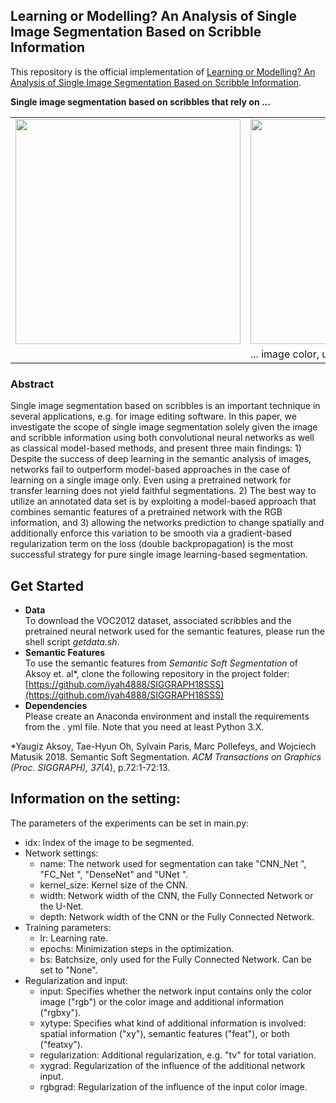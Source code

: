 ## Learning or Modelling? An Analysis of Single Image Segmentation Based on Scribble Information

This repository is the official implementation of [Learning or Modelling? An Analysis of Single Image Segmentation Based on Scribble Information](https://ieeexplore.ieee.org/abstract/document/9506185/).


**Single image segmentation based on scribbles that rely
on ...**
<table>
   <tr>
      <td><img src="https://github.com/drgHannah/Scribblebased-Image-Segmentation/tree/main/sample-images/43-gt.png" width = 360px></td>
      <td><img src="https://github.com/drgHannah/Scribblebased-Image-Segmentation/tree/main/sample-images/43-rgb.png" width = 360px></td>
      <td><img src="https://github.com/drgHannah/Scribblebased-Image-Segmentation/tree/main/sample-images/43-grad-xy-reg.png" width = 360px></td>
      <td><img src="https://github.com/drgHannah/Scribblebased-Image-Segmentation/blob/main/43-grad-feat-reg.png"  width = 360px></td>
  </tr>
   <tr>
      <td>  </td>
     <td>... image color, using a simple CNN</td>
      <td> ... image color and spacial information </td>
     <td>... image color and semantic information</td>
  </tr>
</table>

### Abstract
Single image segmentation based on scribbles is an important technique in several applications, e.g. for image editing software. In this paper, we investigate the scope of single image segmentation solely given the image and scribble information using both convolutional neural networks as well as classical model-based methods, and present three main findings: 1) Despite the success of deep learning in the semantic analysis of images, networks fail to outperform model-based approaches in the case of learning on a single image only. Even using a pretrained network for transfer learning does not yield faithful segmentations. 2) The best way to utilize an annotated data set is by exploiting a model-based approach that combines semantic features of a pretrained network with the RGB information, and 3) allowing the networks prediction to change spatially and additionally enforce this variation to be smooth via a gradient-based regularization term on the loss (double backpropagation) is the most successful strategy for pure single image learning-based segmentation.



## Get Started
- **Data** \
To download the VOC2012 dataset, associated scribbles and the pretrained neural network used for the  semantic features, please run the shell script *getdata.sh*.
- **Semantic Features** \
To use the semantic features from *Semantic Soft Segmentation* of Aksoy et. al\*, clone the following repository in the project folder:
[https://github.com/iyah4888/SIGGRAPH18SSS](https://github.com/iyah4888/SIGGRAPH18SSS)
- **Dependencies** \
Please create an Anaconda environment and install the requirements from the . yml file. Note that you need at least Python 3.X.

\*Yaugiz Aksoy, Tae-Hyun Oh, Sylvain Paris, Marc Pollefeys, and Wojciech Matusik 2018. Semantic Soft Segmentation. _ACM Transactions on Graphics (Proc. SIGGRAPH), 37_(4), p.72:1-72:13.

## Information on the setting:
The parameters of the experiments can be set in main.py:
- idx: Index of the image to be segmented. 
-  Network settings:
	- name: The network used for segmentation can take "CNN_Net ",  "FC_Net ",  "DenseNet" and "UNet ".
	- kernel_size: Kernel size of the CNN.
	- width: Network width of the CNN, the Fully Connected Network or the U-Net.
	- depth: Network width of the CNN or the Fully Connected Network.
- Training parameters:
	- lr: Learning rate.
	- epochs: Minimization steps in the optimization.
	- bs: Batchsize, only used for the Fully Connected Network. Can be set to "None".
- Regularization and input:
	- input: Specifies whether the network input contains only the color image ("rgb") or the color image and additional information ("rgbxy").
	- xytype: Specifies what kind of additional information is involved: spatial information ("xy"), semantic features ("feat"), or both ("featxy").
	- regularization: Additional regularization, e.g. "tv" for total variation.
	- xygrad: Regularization of the influence of the additional network input.
	- rgbgrad: Regularization of the influence of the input color image.


